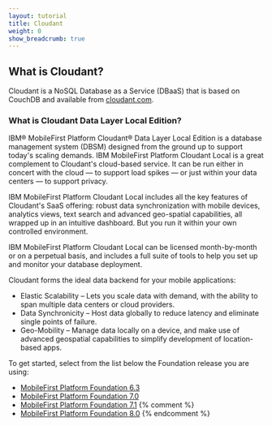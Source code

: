 ```yaml
---
layout: tutorial
title: Cloudant
weight: 0
show_breadcrumb: true
---
```

## What is Cloudant?
Cloudant is a NoSQL Database as a Service (DBaaS) that is based on CouchDB and  available from [cloudant.com](http://cloudant.com).

### What is Cloudant Data Layer Local Edition?
IBM® MobileFirst Platform Cloudant® Data Layer Local Edition is a database management system (DBSM) designed from the ground up to support today's scaling demands. IBM MobileFirst Platform Cloudant Local is a great complement to Cloudant's cloud-based service. It can be run either in concert with the cloud — to support load spikes — or just within your data centers — to support privacy.

IBM MobileFirst Platform Cloudant Local includes all the key features of Cloudant's SaaS offering: robust data synchronization with mobile devices, analytics views, text search and advanced geo-spatial capabilities, all wrapped up in an intuitive dashboard. But you run it within your own controlled environment.

IBM MobileFirst Platform Cloudant Local can be licensed month-by-month or on a perpetual basis, and includes a full suite of tools to help you set up and monitor your database deployment.

Cloudant forms the ideal data backend for your mobile applications:

- Elastic Scalability – Lets you scale data with demand, with the ability to span multiple data centers or cloud providers.
- Data Synchronicity – Host data globally to reduce latency and eliminate single points of failure.
- Geo-Mobility – Manage data locally on a device, and make use of advanced geospatial capabilities to simplify development of location-based apps.

To get started, select from the list below the Foundation release you are using:

* [MobileFirst Platform Foundation 6.3]({{site.baseurl}}/tutorials/en/product-integration/6.3/cloudant/)
* [MobileFirst Platform Foundation 7.0]({{site.baseurl}}/tutorials/en/foundation/7.0/data/cloudant-nosql-db-api/)
* [MobileFirst Platform Foundation 7.1]({{site.baseurl}}/tutorials/en/foundation/7.1/data/working-with-cloudant-nosql-db-api/)
{% comment %}
* [MobileFirst Platform Foundation 8.0]({{site.baseurl}}/tutorials/en/foundation/8.0/client-side-development/working-with-cloudant-nosql-db-api/)
{% endcomment %}
